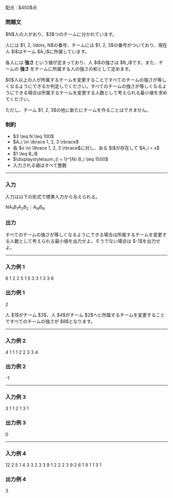 
<div>

<span>

<span>

<p>
配点 : $450$点
</p>

<div>

<section>

### **問題文**

<p>
$N$人の人がおり、$3$つのチームに分かれています。
</p>

<p>
人には $1, 2, \ldots, N$の番号、チームには $1, 2, 3$の番号がついており、現在人 $i$はチーム $A_i$に所属しています。
</p>

<p>
各人には
<strong>
強さ
</strong>
という値が定まっており、人 $i$の強さは $B_i$です。また、チームの
<strong>
強さ
</strong>
をチームに所属する人の強さの和として定めます。
</p>

<p>
$0$人以上の人が所属するチームを変更することですべてのチームの強さが等しくなるようにできるか判定してください。すべてのチームの強さが等しくなるようにできる場合は所属するチームを変更する人数として考えられる最小値を求めてください。
</p>

<p>
ただし、チーム $1, 2, 3$の他に新たにチームを作ることはできません。
</p>

</section>

</div>

<div>

<section>

### **制約**

<ul>

<li>
$3 \leq N \leq 100$
</li>

<li>
$A_i \in \lbrace 1, 2, 3 \rbrace$
</li>

<li>
各 $x \in \lbrace 1, 2, 3 \rbrace$に対し、ある $i$が存在して $A_i = x$
</li>

<li>
$1 \leq B_i$
</li>

<li>
$\displaystyle\sum_{i = 1}^{N} B_i \leq 1500$
</li>

<li>
入力される値はすべて整数
</li>

</ul>

</section>

</div>

---

<div>

<div>

<section>

### **入力**

<p>
入力は以下の形式で標準入力から与えられる。
</p>

<div>

$N$$A_1$$B_1$$A_2$$B_2$$\vdots$$A_N$$B_N$
</div>

</section>

</div>

<div>

<section>

### **出力**

<p>
すべてのチームの強さが等しくなるようにできる場合は所属するチームを変更する人数として考えられる最小値を出力せよ。そうでない場合は $-1$を出力せよ。
</p>

</section>

</div>

</div>

---

<div>

<section>

### **入力例 1**

<div>

6
1 2
2 5
1 5
3 3
1 3
3 6

</div>

</section>

</div>

<div>

<section>

### **出力例 1**

<div>

2

</div>

<p>
人 $1$がチーム $3$、人 $4$がチーム $2$へと所属するチームを変更することですべてのチームの強さが $8$となります。
</p>

</section>

</div>

---

<div>

<section>

### **入力例 2**

<div>

4
1 1
1 2
2 3
3 4

</div>

</section>

</div>

<div>

<section>

### **出力例 2**

<div>

-1

</div>

</section>

</div>

---

<div>

<section>

### **入力例 3**

<div>

3
1 1
2 1
3 1

</div>

</section>

</div>

<div>

<section>

### **出力例 3**

<div>

0

</div>

</section>

</div>

---

<div>

<section>

### **入力例 4**

<div>

12
2 5
1 4
3 3
2 3
3 9
1 2
2 2
3 9
2 6
1 9
1 1
3 1

</div>

</section>

</div>

<div>

<section>

### **出力例 4**

<div>

3

</div>

</section>

</div>

</span>

</span>

</div>
